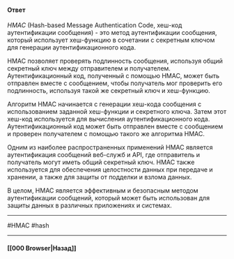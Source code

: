 
#### Ответ

*HMAC* (Hash-based Message Authentication Code, хеш-код аутентификации сообщения) - это метод аутентификации сообщения, который использует хеш-функцию в сочетании с секретным ключом для генерации аутентификационного кода.

HMAC позволяет проверять подлинность сообщения, используя общий секретный ключ между отправителем и получателем. Аутентификационный код, полученный с помощью HMAC, может быть отправлен вместе с сообщением, чтобы получатель мог проверить его подлинность, используя такой же секретный ключ и хеш-функцию.

Алгоритм HMAC начинается с генерации хеш-кода сообщения с использованием заданной хеш-функции и секретного ключа. Затем этот хеш-код используется для вычисления аутентификационного кода. Аутентификационный код может быть отправлен вместе с сообщением и проверен получателем с помощью такого же алгоритма HMAC.

Одним из наиболее распространенных применений HMAC является аутентификация сообщений веб-служб и API, где отправитель и получатель могут иметь общий секретный ключ. HMAC также используется для обеспечения целостности данных при передаче и хранении, а также для защиты от подделки и взлома данных.

В целом, HMAC является эффективным и безопасным методом аутентификации сообщений, который может быть использован для защиты данных в различных приложениях и системах.

___
#HMAC #hash

___

#### [[000 Browser|Назад]]